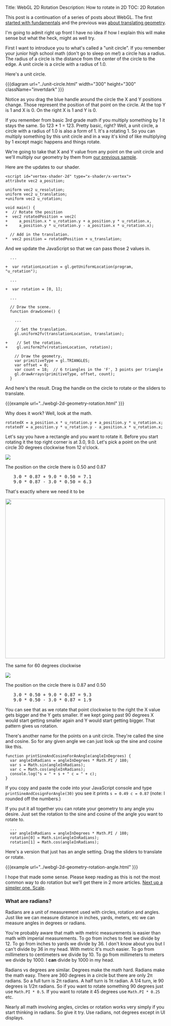 Title: WebGL 2D Rotation
Description: How to rotate in 2D
TOC: 2D Rotation


This post is a continuation of a series of posts about WebGL.  The first
[started with fundamentals](webgl-fundamentals.html) and the previous was
[about translating geometry](webgl-2d-translation.html).

I'm going to admit right up front I have no idea if how I explain this
will make sense but what the heck, might as well try.

First I want to introduce you to what's called a "unit circle".  If you
remember your junior high school math (don't go to sleep on me!) a circle
has a radius.  The radius of a circle is the distance from the center of
the circle to the edge.  A unit circle is a circle with a radius of 1.0.

Here's a unit circle.

{{{diagram url="../unit-circle.html" width="300" height="300" className="invertdark" }}}

Notice as you drag the blue handle around the circle the X and Y positions
change.  Those represent the position of that point on the circle.  At the
top Y is 1 and X is 0.  On the right X is 1 and Y is 0.

If you remember from basic 3rd grade math if you multiply something by 1
it stays the same.  So 123 * 1 = 123.  Pretty basic, right?  Well, a unit
circle, a circle with a radius of 1.0 is also a form of 1.  It's a
rotating 1.  So you can multiply something by this unit circle and in a
way it's kind of like multiplying by 1 except magic happens and things
rotate.

We're going to take that X and Y value from any point on the unit circle
and we'll multiply our geometry by them from [our previous
sample](webgl-2d-translation.html).

Here are the updates to our shader.

    <script id="vertex-shader-2d" type="x-shader/x-vertex">
    attribute vec2 a_position;

    uniform vec2 u_resolution;
    uniform vec2 u_translation;
    +uniform vec2 u_rotation;

    void main() {
    +  // Rotate the position
    +  vec2 rotatedPosition = vec2(
    +     a_position.x * u_rotation.y + a_position.y * u_rotation.x,
    +     a_position.y * u_rotation.y - a_position.x * u_rotation.x);

      // Add in the translation.
    *  vec2 position = rotatedPosition + u_translation;

And we update the JavaScript so that we can pass those 2 values in.

      ...

    +  var rotationLocation = gl.getUniformLocation(program, "u_rotation");

      ...

    +  var rotation = [0, 1];

      ...

      // Draw the scene.
      function drawScene() {

        ...

        // Set the translation.
        gl.uniform2fv(translationLocation, translation);

    +    // Set the rotation.
    +    gl.uniform2fv(rotationLocation, rotation);

        // Draw the geometry.
        var primitiveType = gl.TRIANGLES;
        var offset = 0;
        var count = 18;  // 6 triangles in the 'F', 3 points per triangle
        gl.drawArrays(primitiveType, offset, count);
      }

And here's the result.  Drag the handle on the circle to rotate or the
sliders to translate.

{{{example url="../webgl-2d-geometry-rotation.html" }}}

Why does it work? Well, look at the math.

    rotatedX = a_position.x * u_rotation.y + a_position.y * u_rotation.x;
    rotatedY = a_position.y * u_rotation.y - a_position.x * u_rotation.x;

Let's say you have a rectangle and you want to rotate it.  Before you
start rotating it the top right corner is at 3.0, 9.0.  Let's pick a point
on the unit circle 30 degrees clockwise from 12 o'clock.

<img src="../resources/rotate-30.png" class="webgl_center invertdark" />

The position on the circle there is 0.50 and 0.87

<pre class="webgl_center">
   3.0 * 0.87 + 9.0 * 0.50 = 7.1
   9.0 * 0.87 - 3.0 * 0.50 = 6.3
</pre>

That's exactly where we need it to be

<img src="../resources/rotation-drawing.svg" width="500" class="webgl_center"/>

The same for 60 degrees clockwise

<img src="../resources/rotate-60.png" class="webgl_center invertdark" />

The position on the circle there is 0.87 and 0.50

<pre class="webgl_center">
   3.0 * 0.50 + 9.0 * 0.87 = 9.3
   9.0 * 0.50 - 3.0 * 0.87 = 1.9
</pre>

You can see that as we rotate that point clockwise to the right the X
value gets bigger and the Y gets smaller.  If we kept going past 90
degrees X would start getting smaller again and Y would start getting
bigger.  That pattern gives us rotation.

There's another name for the points on a unit circle.  They're called the
sine and cosine.  So for any given angle we can just look up the sine and
cosine like this.

    function printSineAndCosineForAnAngle(angleInDegrees) {
      var angleInRadians = angleInDegrees * Math.PI / 180;
      var s = Math.sin(angleInRadians);
      var c = Math.cos(angleInRadians);
      console.log("s = " + s + " c = " + c);
    }

If you copy and paste the code into your JavaScript console and type
`printSineAndCosignForAngle(30)` you see it prints `s = 0.49 c = 0.87`
(note: I rounded off the numbers.)

If you put it all together you can rotate your geometry to any angle you
desire.  Just set the rotation to the sine and cosine of the angle you
want to rotate to.

      ...
      var angleInRadians = angleInDegrees * Math.PI / 180;
      rotation[0] = Math.sin(angleInRadians);
      rotation[1] = Math.cos(angleInRadians);

Here's a version that just has an angle setting.  Drag the sliders to
translate or rotate.

{{{example url="../webgl-2d-geometry-rotation-angle.html" }}}

I hope that made some sense. Please keep reading as this is not
the most common way to do rotation but we'll get there in 2 more
articles. [Next up a simpler one. Scale](webgl-2d-scale.html).

<div class="webgl_bottombar"><h3>What are radians?</h3>
<p>
Radians are a unit of measurement used with circles, rotation and angles. Just like we can measure distance in inches, yards, meters, etc we can measure angles in degrees or radians.
</p>
<p>
You're probably aware that math with metric measurements is easier than math with imperial measurements. To go from inches to feet we divide by 12. To go from inches to yards we divide by 36. I don't know about you but I can't divide by 36 in my head. With metric it's much easier. To go from millimeters to centimeters we divide by 10. To go from millimeters to meters we divide by 1000. I <strong>can</strong> divide by 1000 in my head.
</p>
<p>
Radians vs degrees are similar. Degrees make the math hard. Radians make the math easy. There are 360 degrees in a circle but there are only 2π radians. So a full turn is 2π radians. A half turn is 1π radian. A 1/4 turn, ie 90 degrees is 1/2π radians. So if you want to rotate something 90 degrees just use <code>Math.PI * 0.5</code>. If you want to rotate it 45 degrees use <code>Math.PI * 0.25</code> etc.
</p>
<p>
Nearly all math involving angles, circles or rotation works very simply if you start thinking in radians. So give it try. Use radians, not degrees except in UI displays.
</p>
</div>


